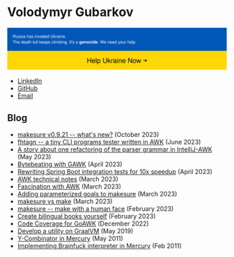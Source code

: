 # Volodymyr Gubarkov

[![Stand With Ukraine](https://raw.githubusercontent.com/vshymanskyy/StandWithUkraine/main/banner2-direct.svg)](https://stand-with-ukraine.pp.ua)

- [LinkedIn](https://www.linkedin.com/in/gubarkovv/)
- [GitHub](https://github.com/xonixx)
- [Email](mailto:xonixx@gmail.com)

## Blog

- [makesure v0.9.21 -- what's new?](revamp_define.md) (October 2023)
- [fhtagn -- a tiny CLI programs tester written in AWK](fhtagn.md) (June 2023)
- [A story about one refactoring of the parser grammar in IntelliJ-AWK](intellij-awk_grammar_refactoring.md) (May 2023)
- [Bytebeating with GAWK](bytebeat_gawk.md) (April 2023)
- [Rewriting Spring Boot integration tests for 10x speedup](https://www.cmlteam.com/blog/rewriting-spring-boot-integration-tests-for-10x-speedup) (April 2023)
- [AWK technical notes](awk_tech_notes.md) (March 2023)
- [Fascination with AWK](awk.md) (March 2023)
- [Adding parameterized goals to makesure](parameterized_goals.md) (March 2023)
- [makesure vs make](makesure-vs-make.md) (March 2023)
- [makesure -- make with a human face](makesure.md) (February 2023)
- [Create bilingual books yourself](bilingual_books.md) (February 2023)
- [Code Coverage for GoAWK](goawk_cover.md) (December 2022)
- [Develop a utility on GraalVM](https://medium.com/cmlteam/develop-a-utility-on-graalvm-cc160feafc19) (May 2019)
- [Y-Combinator in Mercury](y-combinator.md) (May 2011)
- [Implementing Brainfuck interpreter in Mercury](brainfuck.md) (Feb 2011)

